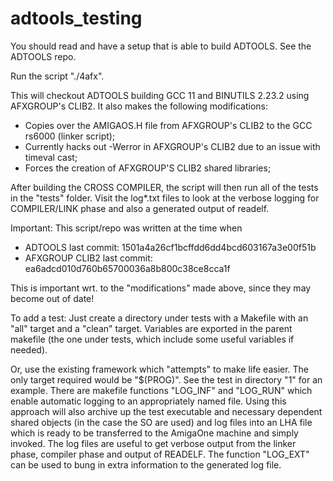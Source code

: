 # adtools_testing

You should read and have a setup that is able to build ADTOOLS. See the ADTOOLS repo.

Run the script "./4afx".

This will checkout ADTOOLS building GCC 11 and BINUTILS 2.23.2 using AFXGROUP's CLIB2.
It also makes the following modifications:
- Copies over the AMIGAOS.H file from AFXGROUP's CLIB2 to the GCC rs6000 (linker script);
- Currently hacks out -Werror in AFXGROUP's CLIB2 due to an issue with timeval cast;
- Forces the creation of AFXGROUP'S CLIB2 shared libraries;

After building the CROSS COMPILER, the script will then run all of the tests in the "tests" folder.
Visit the log*.txt files to look at the verbose logging for COMPILER/LINK phase and also a generated output of readelf.

Important:
This script/repo was written at the time when
- ADTOOLS last commit: 1501a4a26cf1bcffdd6dd4bcd603167a3e00f51b
- AFXGROUP CLIB2 last commit: ea6adcd010d760b65700036a8b800c38ce8cca1f

This is important wrt. to the "modifications" made above, since they may become out of date!

To add a test:
Just create a directory under tests with a Makefile with an "all" target and a "clean" target. Variables are exported in the parent makefile (the one under tests, which include some useful variables if needed).

Or, use the existing framework which "attempts" to make life easier. The only target required would be "$(PROG)". See the test in directory "1" for an example. There are makefile functions "LOG_INF" and "LOG_RUN" which enable automatic logging to an appropriately named file. Using this approach will also archive up the test executable and necessary dependent shared objects (in the case the SO are used) and log files into an LHA file which is ready to be transferred to the AmigaOne machine and simply invoked. The log files are useful to get verbose output from the linker phase, compiler phase and output of READELF. The function "LOG_EXT" can be used to bung in extra information to the generated log file.
